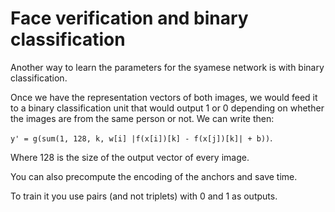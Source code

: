 # Face verification and binary classification

Another way to learn the parameters for the syamese network is with binary classification.

Once we have the representation vectors of both images, we would feed it to a binary classification unit that would output 1 or 0 depending on whether the images are from the same person or not. We can write then:

`y' = g(sum(1, 128, k, w[i] |f(x[i])[k] - f(x[j])[k]| + b))`.

Where 128 is the size of the output vector of every image.

You can also precompute the encoding of the anchors and save time.

To train it you use pairs (and not triplets) with 0 and 1 as outputs.
